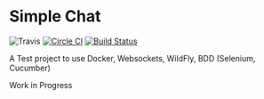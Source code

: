 Simple Chat
=======
![Travis](https://travis-ci.org/mszalbach/simple-chat.svg?branch=master) [![Circle CI](https://circleci.com/gh/mszalbach/simple-chat.svg?style=svg)](https://circleci.com/gh/mszalbach/simple-chat) [![Build Status](https://api.shippable.com/projects/5554e9ffedd7f2c052ee3089/badge?branchName=master)](https://app.shippable.com/projects/5554e9ffedd7f2c052ee3089/builds/latest)

A Test project to use Docker, Websockets, WildFly, BDD (Selenium, Cucumber)

Work in Progress


